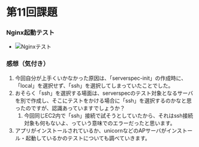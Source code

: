 # 第11回課題

### Nginx起動テスト
- ![Nginxテスト](https://user-images.githubusercontent.com/116282189/208099189-5c555a3e-5694-4f79-978c-97f85000cb4c.jpg)


### 感想（気付き）
1. 今回自分が上手くいかなかった原因は、「serverspec-init」の作成時に、「local」を選択せず、「ssh」を選択してしまっていたことでした。
2. おそらく「ssh」を選択する場面は、serverspecのテスト対象となるサーバを別で作成し、そこにテストをかける場合に「ssh」を選択するのかなと思ったのですが、認識あっていますでしょうか？
    1. 今回同じEC2内で「ssh」接続で試そうとしていたから、それはssh接続対象も何もないよ、っていう意味でのエラーだったと思います。
3. アプリがインストールされているか、unicornなどのAPサーバがインストール・起動しているかのテストについても調べていきます。
